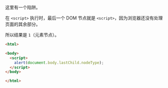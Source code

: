 这里有一个陷阱。

在 `<script>` 执行时，最后一个 DOM 节点就是 `<script>`，因为浏览器还没有处理页面的其余部分。

所以结果是 `1`（元素节点）。

```html height=60
<html>

<body>
  <script>
    alert(document.body.lastChild.nodeType);
  </script>
</body>

</html>
```
